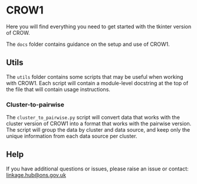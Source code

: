 # CROW1

Here you will find everything you need to get started with the tkinter version
of CROW.

The `docs` folder contains guidance on the setup and use of CROW1.

## Utils

The `utils` folder contains some scripts that may be useful when working with
CROW1. Each script will contain a module-level docstring at the top of the file
that will contain usage instructions.

### Cluster-to-pairwise

The `cluster_to_pairwise.py` script will convert data that works with the
cluster version of CROW1 into a format that works with the pairwise version. The
script will group the data by cluster and data source, and keep only the
unique information from each data source per cluster.

## Help

If you have additional questions or issues, please raise an issue or contact:
<linkage.hub@ons.gov.uk>

